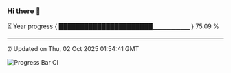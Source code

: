 ### Hi there 👋

⏳ Year progress { ██████████████████████▁▁▁▁▁▁▁▁ } 75.09 %

---

⏰ Updated on Thu, 02 Oct 2025 01:54:41 GMT

![Progress Bar CI](https://github.com/DhruviPatel157/GitHub-Actions-Demo/workflows/Progress%20Bar%20CI/badge.svg)
